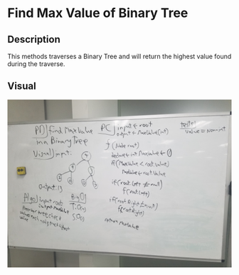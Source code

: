 # Find Max Value of Binary Tree

## Description
This methods traverses a Binary Tree and will return the highest value found during the traverse. 

## Visual
![alt text](https://github.com/MinMaxed/Data-Structures-and-Algorithms/blob/master/assets/Whiteboard18.jpg)
